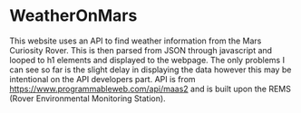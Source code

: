 # WeatherOnMars
This website uses an API to find weather information from the Mars Curiosity Rover. This is then parsed from JSON through javascript and looped to h1 elements and displayed to the webpage. The only problems I can see so far is the slight delay in displaying the data however this may be intentional on the API developers part. API is from https://www.programmableweb.com/api/maas2 and is built upon the REMS (Rover Environmental Monitoring Station).

